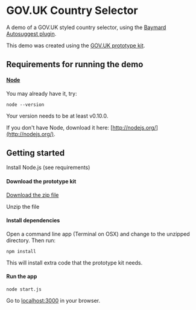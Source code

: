 # GOV.UK Country Selector

A demo of a GOV.UK styled country selector, using the [Baymard Autosuggest plugin](https://github.com/JamieAppleseed/selectToAutocomplete).

This demo was created using the [GOV.UK prototype kit](https://github.com/alphagov/govuk_prototype_kit).


## Requirements for running the demo

#### [Node](http://nodejs.org/)

You may already have it, try:

```
node --version
```

Your version needs to be at least v0.10.0.

If you don't have Node, download it here: [http://nodejs.org/](http://nodejs.org/).

## Getting started

Install Node.js (see requirements)

#### Download the prototype kit

[Download the zip file](https://github.com/alphagov/govuk_prototype_kit/archive/master.zip)

Unzip the file

#### Install dependencies

Open a command line app (Terminal on OSX) and change to the unzipped directory. Then run:

```
npm install
```

This will install extra code that the prototype kit needs.

#### Run the app

```
node start.js
```

Go to [localhost:3000](http://localhost:3000) in your browser.

